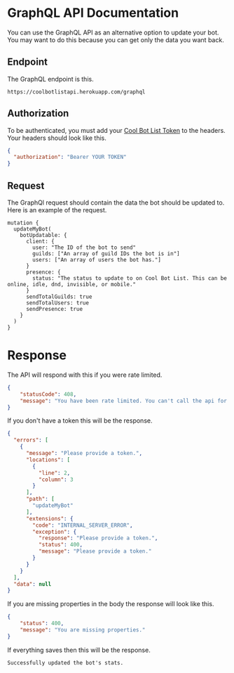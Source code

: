 # GraphQL API Documentation
You can use the GraphQL API as an alternative option to update your bot. You may want to do this because you can get only the data you want back.

## Endpoint
The GraphQL endpoint is this.

```
https://coolbotlistapi.herokuapp.com/graphql
```

## Authorization
To be authenticated, you must add your [Cool Bot List Token](https://coolbotlist.tk/token) to the headers. Your headers should look like this.

```json
{
  "authorization": "Bearer YOUR TOKEN" 
}
```

## Request
The GraphQl request should contain the data the bot should be updated to. Here is an example of the request.

```gql
mutation {
  updateMyBot(
    botUpdatable: {
      client: {
        user: "The ID of the bot to send"
        guilds: ["An array of guild IDs the bot is in"]
        users: ["An array of users the bot has."]
      }
      presence: {
        status: "The status to update to on Cool Bot List. This can be online, idle, dnd, invisible, or mobile."
      }
      sendTotalGuilds: true
      sendTotalUsers: true
      sendPresence: true
    }
  )
}
```

# Response 
The API will respond with this if you were rate limited.

```json
{
    "statusCode": 408,
    "message": "You have been rate limited. You can't call the api for another 46.598 seconds"
}
```
If you don't have a token this will be the response.
```json
{
  "errors": [
    {
      "message": "Please provide a token.",
      "locations": [
        {
          "line": 2,
          "column": 3
        }
      ],
      "path": [
        "updateMyBot"
      ],
      "extensions": {
        "code": "INTERNAL_SERVER_ERROR",
        "exception": {
          "response": "Please provide a token.",
          "status": 400,
          "message": "Please provide a token."
        }
      }
    }
  ],
  "data": null
}
```

If you are missing properties in the body the response will look like this.

```json
{
    "status": 400,
    "message": "You are missing properties."
}
```

If everything saves then this will be the response.

```
Successfully updated the bot's stats.
```
